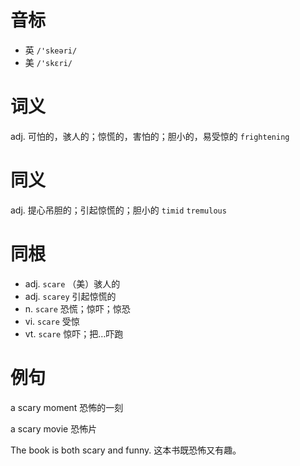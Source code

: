 # 音标

- 英 `/'skeəri/`
- 美 `/'skɛri/`

# 词义

adj. 可怕的，骇人的；惊慌的，害怕的；胆小的，易受惊的
`frightening`

# 同义

adj. 提心吊胆的；引起惊慌的；胆小的
`timid` `tremulous`

# 同根

- adj. `scare` （美）骇人的
- adj. `scarey` 引起惊慌的
- n. `scare` 恐慌；惊吓；惊恐
- vi. `scare` 受惊
- vt. `scare` 惊吓；把…吓跑

# 例句

a scary moment
恐怖的一刻

a scary movie
恐怖片

The book is both scary and funny.
这本书既恐怖又有趣。


